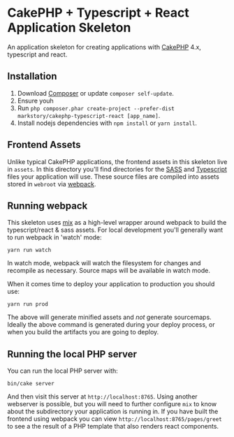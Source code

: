 # CakePHP + Typescript + React Application Skeleton

An application skeleton for creating applications with
[CakePHP](https://cakephp.org) 4.x, typescript and react.

## Installation

1. Download [Composer](https://getcomposer.org/doc/00-intro.md) or update `composer self-update`.
2. Ensure youh
3. Run `php composer.phar create-project --prefer-dist markstory/cakephp-typescript-react [app_name]`.
4. Install nodejs dependencies with `npm install` or `yarn install`.

## Frontend Assets

Unlike typical CakePHP applications, the frontend assets in this skeleton live
in `assets`.  In this directory you'll find directories for the
[SASS](https://sass-lang.com) and [Typescript](https://typescriptlang.org) files
your application will use. These source files are compiled into assets stored in
`webroot` via [webpack](https://webpack.js.org).

## Running webpack

This skeleton uses [mix](https://laravel-mix.com/docs/6.0/installation) as
a high-level wrapper around webpack to build the typescript/react & sass assets.
For local development you'll generally want to run webpack in 'watch' mode:

    yarn run watch

In watch mode, webpack will watch the filesystem for changes and recompile as necessary.
Source maps will be available in watch mode.

When it comes time to deploy your application to production you should use:

    yarn run prod

The above will generate minified assets and *not* generate sourcemaps. Ideally
the above command is generated during your deploy process, or when you build the
artifacts you are going to deploy.

## Running the local PHP server

You can run the local PHP server with:

    bin/cake server

And then visit this server at `http://localhost:8765`. Using another webserver
is possible, but you will need to further configure `mix` to know about the subdirectory
your application is running in. If you have built the frontend using webpack you
can view `http://localhost:8765/pages/greet` to see a the result of a PHP template
that also renders react components.
